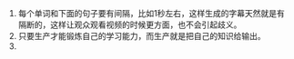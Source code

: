 1. 每个单词和下面的句子要有间隔，比如1秒左右，这样生成的字幕天然就是有隔断的，这样让观众观看视频的时候更方面，也不会引起歧义。
2. 只要生产才能锻炼自己的学习能力，而生产就是把自己的知识给输出。
3. 